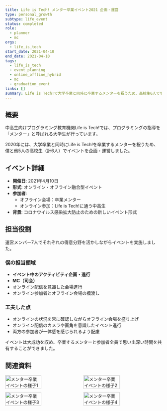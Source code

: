 ```yaml
---
title: Life is Tech! メンター卒業イベント2021 企画・運営
type: personal_growth
subtype: life_event
status: completed
role:
  - planner
  - mc
orgs:
  - life_is_tech
start_date: 2021-04-10
end_date: 2021-04-10
tags:
  - life_is_tech
  - event_planning
  - online_offline_hybrid
  - mc
  - graduation_event
links: []
summary: Life is Tech!で大学卒業と同時に卒業するメンターを祝うため、高校生6人でオンライン・オフライン融合型の卒業イベントを企画・運営。MCとアクティビティを担当した。
---
```

## 概要
中高生向けプログラミング教育機関Life is Tech!では、プログラミングの指導を「メンター」と呼ばれる大学生が行っています。

2020年には、大学卒業と同時にLife is Tech!を卒業するメンターを祝うため、僕と他5人の高校生（計6人）でイベントを企画・運営しました。

## イベント詳細
- **開催日**: 2021年4月10日
- **形式**: オンライン・オフライン融合型イベント
- **参加者**: 
  - オフライン会場：卒業メンター
  - オンライン参加：Life is Tech!に通う中高生
- **背景**: コロナウイルス感染拡大防止のための新しいイベント形式

## 担当役割
運営メンバー7人でそれぞれの得意分野を活かしながらイベントを実施しました。

### 僕の担当領域
- **イベント中のアクティビティ企画・進行**
- **MC（司会）**
- オンライン配信を意識した会場進行
- オンライン参加者とオフライン会場の橋渡し

### 工夫した点
- オンラインの状況を常に確認しながらオフライン会場を盛り上げ
- オンライン配信のカメラや画角を意識したイベント進行
- 両方の参加者が一体感を感じられるよう配慮

イベントは大成功を収め、卒業するメンターと参加者全員で思い出深い時間を共有することができました。

## 関連資料
<div style="display: flex; flex-wrap: wrap; gap: 10px;">
  <img src="linked_assets/40_Personal_Growth/life_events/lit_mentor_graduation_event_2021/event_scene1.jpg" alt="メンター卒業イベントの様子1" width="48%">
  <img src="linked_assets/40_Personal_Growth/life_events/lit_mentor_graduation_event_2021/event_scene2.jpg" alt="メンター卒業イベントの様子2" width="48%">
  <img src="linked_assets/40_Personal_Growth/life_events/lit_mentor_graduation_event_2021/event_scene3.jpg" alt="メンター卒業イベントの様子3" width="48%">
  <img src="linked_assets/40_Personal_Growth/life_events/lit_mentor_graduation_event_2021/event_scene4.jpg" alt="メンター卒業イベントの様子4" width="48%">
</div>
